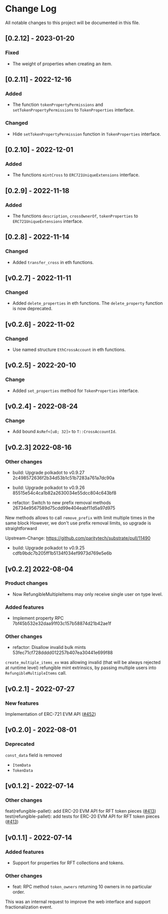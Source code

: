 # Change Log

All notable changes to this project will be documented in this file.

<!-- bureaucrate goes here -->

## [0.2.12] - 2023-01-20

### Fixed

- The weight of properties when creating an item.

## [0.2.11] - 2022-12-16

### Added

- The function `tokenPropertyPermissions` and `setTokenPropertyPermissions` to `TokenProperties` interface.

### Changed

- Hide `setTokenPropertyPermission` function in `TokenProperties` interface.

## [0.2.10] - 2022-12-01

### Added

- The functions `mintCross` to `ERC721UniqueExtensions` interface.

## [0.2.9] - 2022-11-18

### Added

- The functions `description`, `crossOwnerOf`, `tokenProperties` to `ERC721UniqueExtensions` interface.

## [0.2.8] - 2022-11-14

### Changed

- Added `transfer_cross` in eth functions.

## [v0.2.7] - 2022-11-11

### Changed

- Added `delete_properties` in eth functions. The `delete_property` function is now deprecated.

## [v0.2.6] - 2022-11-02

### Changed

- Use named structure `EthCrossAccount` in eth functions.

## [v0.2.5] - 2022-20-10

### Change

- Added `set_properties` method for `TokenProperties` interface.

## [v0.2.4] - 2022-08-24

### Change

- Add bound `AsRef<[u8; 32]>` to `T::CrossAccountId`.

## [v0.2.3] 2022-08-16

### Other changes

- build: Upgrade polkadot to v0.9.27 2c498572636f2b34d53b1c51b7283a761a7dc90a

- build: Upgrade polkadot to v0.9.26 85515e54c4ca1b82a2630034e55dcc804c643bf8

- refactor: Switch to new prefix removal methods 26734e9567589d75cdd99e404eabf11d5a97d975

New methods allows to call `remove_prefix` with limit multiple times
in the same block
However, we don't use prefix removal limits, so upgrade is
straightforward

Upstream-Change: https://github.com/paritytech/substrate/pull/11490

- build: Upgrade polkadot to v0.9.25 cdfb9bdc7b205ff1b5134f034ef9973d769e5e6b

## [v0.2.2] 2022-08-04

### Product changes

- Now RefungibleMultipleItems may only receive single user on type level.

### Added features

- Implement property RPC 7bf45b532e32daa91f03c157b58874d21b42ae1f

### Other changes

- refactor: Disallow invalid bulk mints 53fec71cf728dddd012257b407ea30441e699f88

`create_multiple_items_ex` was allowing invalid (that will be always
rejected at runtime level) refungible mint extrinsics, by passing
multiple users into `RefungibleMultipleItems` call.

## [v0.2.1] - 2022-07-27

### New features

Implementation of ERC-721 EVM API ([#452](https://github.com/UniqueNetwork/unique-chain/pull/452))

## [v0.2.0] - 2022-08-01

### Deprecated

`const_data` field is removed

- `ItemData`
- `TokenData`

## [v0.1.2] - 2022-07-14

### Other changes

feat(refungible-pallet): add ERC-20 EVM API for RFT token pieces ([#413](https://github.com/UniqueNetwork/unique-chain/pull/413))
test(refungible-pallet): add tests for ERC-20 EVM API for RFT token pieces ([#413](https://github.com/UniqueNetwork/unique-chain/pull/413))

## [v0.1.1] - 2022-07-14

### Added features

- Support for properties for RFT collections and tokens.

### Other changes

- feat: RPC method `token_owners` returning 10 owners in no particular order.

This was an internal request to improve the web interface and support fractionalization event.
